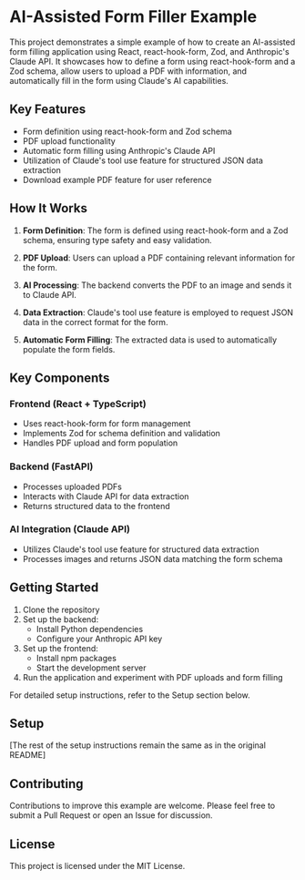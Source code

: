 # AI-Assisted Form Filler Example

This project demonstrates a simple example of how to create an AI-assisted form filling application using React, react-hook-form, Zod, and Anthropic's Claude API. It showcases how to define a form using react-hook-form and a Zod schema, allow users to upload a PDF with information, and automatically fill in the form using Claude's AI capabilities.

## Key Features

- Form definition using react-hook-form and Zod schema
- PDF upload functionality
- Automatic form filling using Anthropic's Claude API
- Utilization of Claude's tool use feature for structured JSON data extraction
- Download example PDF feature for user reference

## How It Works

1. **Form Definition**: The form is defined using react-hook-form and a Zod schema, ensuring type safety and easy validation.

2. **PDF Upload**: Users can upload a PDF containing relevant information for the form.

3. **AI Processing**: The backend converts the PDF to an image and sends it to Claude API.

4. **Data Extraction**: Claude's tool use feature is employed to request JSON data in the correct format for the form.

5. **Automatic Form Filling**: The extracted data is used to automatically populate the form fields.

## Key Components

### Frontend (React + TypeScript)

- Uses react-hook-form for form management
- Implements Zod for schema definition and validation
- Handles PDF upload and form population

### Backend (FastAPI)

- Processes uploaded PDFs
- Interacts with Claude API for data extraction
- Returns structured data to the frontend

### AI Integration (Claude API)

- Utilizes Claude's tool use feature for structured data extraction
- Processes images and returns JSON data matching the form schema

## Getting Started

1. Clone the repository
2. Set up the backend:
   - Install Python dependencies
   - Configure your Anthropic API key
3. Set up the frontend:
   - Install npm packages
   - Start the development server
4. Run the application and experiment with PDF uploads and form filling

For detailed setup instructions, refer to the Setup section below.

## Setup

[The rest of the setup instructions remain the same as in the original README]

## Contributing

Contributions to improve this example are welcome. Please feel free to submit a Pull Request or open an Issue for discussion.

## License

This project is licensed under the MIT License.
